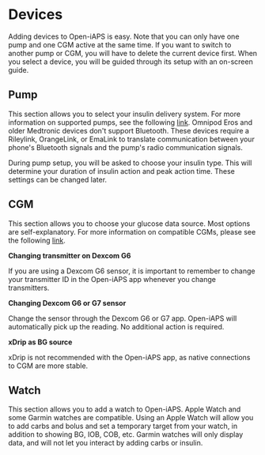 # Devices
Adding devices to Open-iAPS is easy. Note that you can only have one pump and one CGM active at the same time. If you want to switch to another pump or CGM, you will have to delete the current device first. When you select a device, you will be guided through its setup with an on-screen guide.

## Pump
This section allows you to select your insulin delivery system. For more information on supported pumps, see the following [link](../Getting-Started/pump.md). Omnipod Eros and older Medtronic devices don't support Bluetooth. These devices require a Rileylink, OrangeLink, or EmaLink to translate communication between your phone's Bluetooth signals and the pump's radio communication signals.

During pump setup, you will be asked to choose your insulin type. This will determine your duration of insulin action and peak action time. These settings can be changed later.

## CGM
This section allows you to choose your glucose data source. Most options are self-explanatory. For more information on compatible CGMs, please see the following [link](../settings/devices/cgm.md).

<b>Changing transmitter on Dexcom G6</b>

If you are using a Dexcom G6 sensor, it is important to remember to change your transmitter ID in the Open-iAPS app whenever you change transmitters.

<b>Changing Dexcom G6 or G7 sensor</b>

Change the sensor through the Dexcom G6 or G7 app. Open-iAPS will automatically pick up the reading. No additional action is required.

<b>xDrip as BG source</b>

xDrip is not recommended with the Open-iAPS app, as native connections to CGM are more stable.

## Watch
This section allows you to add a watch to Open-iAPS. Apple Watch and some Garmin watches are compatible. Using an Apple Watch will allow you to add carbs and bolus and set a temporary target from your watch, in addition to showing BG, IOB, COB, etc. Garmin watches will only display data, and will not let you interact by adding carbs or insulin.
